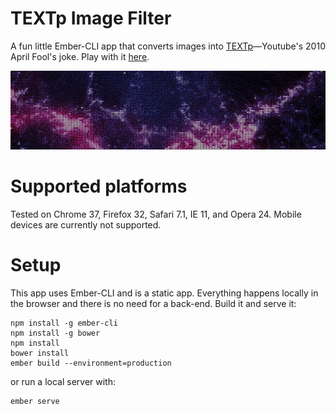 TEXTp Image Filter
===
A fun little Ember-CLI app that converts images into [TEXTp](http://youtube-global.blogspot.com/2010/03/textp-saves-youtube-bandwidth-money.html)&mdash;Youtube's 2010 April Fool's joke. Play with it [here](http://rzurad.github.io/TEXTp).

![](public/assets/images/backgrounds/crab-nebula.png)

Supported platforms
====
Tested on Chrome 37, Firefox 32, Safari 7.1, IE 11, and Opera 24. Mobile devices are currently not supported.

Setup
====
This app uses Ember-CLI and is a static app. Everything happens locally in the browser and there is no need for a back-end. Build it and serve it:

```
npm install -g ember-cli
npm install -g bower
npm install
bower install
ember build --environment=production
```

or run a local server with:

```
ember serve
```
